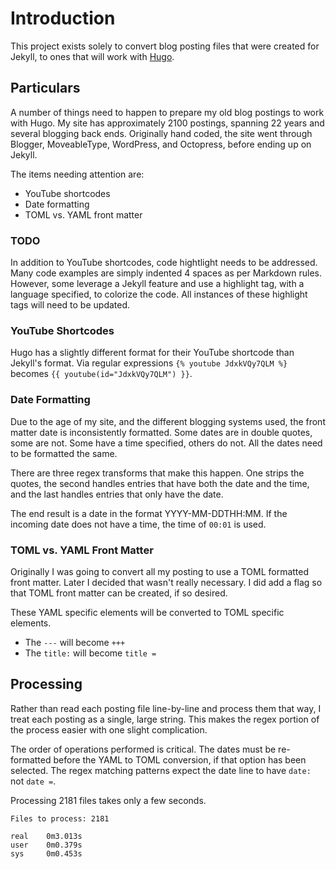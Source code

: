 # Introduction
This project exists solely to convert blog posting files that were created for Jekyll, to ones that
will work with [Hugo](https://gohugo.io "Hugo").

## Particulars
A number of things need to happen to prepare my old blog postings to work with Hugo. My site has
approximately 2100 postings, spanning 22 years and several blogging back ends. Originally hand
coded, the site went through Blogger, MoveableType, WordPress, and Octopress, before ending up on
Jekyll.

The items needing attention are:
- YouTube shortcodes
- Date formatting
- TOML vs. YAML front matter

### TODO
In addition to YouTube shortcodes, code hightlight needs to be addressed. Many code examples are
simply indented 4 spaces as per Markdown rules. However, some leverage a Jekyll feature and use a
highlight tag, with a language specified, to colorize the code. All instances of these highlight
tags will need to be updated.

### YouTube Shortcodes
Hugo has a slightly different format for their YouTube shortcode than Jekyll's format. Via regular
expressions `{% youtube JdxkVQy7QLM %}` becomes `{{ youtube(id="JdxkVQy7QLM") }}`.

### Date Formatting
Due to the age of my site, and the different blogging systems used, the front matter date is
inconsistently formatted. Some dates are in double quotes, some are not. Some have a time specified,
others do not. All the dates need to be formatted the same.

There are three regex transforms that make this happen. One strips the quotes, the second handles
entries that have both the date and the time, and the last handles entries that only have the date.

The end result is a date in the format YYYY-MM-DDTHH:MM. If the incoming date does not have a time,
the time of `00:01` is used.

### TOML vs. YAML Front Matter
Originally I was going to convert all my posting to use a TOML formatted front matter. Later I
decided that wasn't really necessary. I did add a flag so that TOML front matter can be created, if
so desired.

These YAML specific elements will be converted to TOML specific elements.

* The `---` will become `+++`
* The `title:` will become `title =`

## Processing
Rather than read each posting file line-by-line and process them that way, I treat each posting as a
single, large string. This makes the regex portion of the process easier with one slight
complication.

The order of operations performed is critical. The dates must be re-formatted before the YAML to
TOML conversion, if that option has been selected. The regex matching patterns expect the date line
to have `date:` not `date =`.

Processing 2181 files takes only a few seconds.

    Files to process: 2181

    real    0m3.013s
    user    0m0.379s
    sys     0m0.453s
